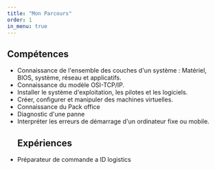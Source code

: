 ```yaml
---
title: "Mon Parcours"
order: 1
in_menu: true
---
```

<section class="skills">
<h2>Compétences</h2>        
<ul>
            <li>Connaissance de l'ensemble des couches d'un système : Matériel, BIOS, système, réseau et applicatifs.</li>
            <li>Connaissance du modèle OSI-TCP/IP.</li>
            <li>Installer le système d'exploitation, les pilotes et les logiciels.</li>
            <li>Créer, configurer et manipuler des machines virtuelles.</li>
            <li>Connaissance du Pack office</li>
            <li>Diagnostic d'une panne</li>
            <li>Interpréter les erreurs de démarrage d'un ordinateur fixe ou mobile.</li>
<h2> Expériences </h2>
<li> Préparateur de commande a ID logistics </li>
        </ul>
    </section> 